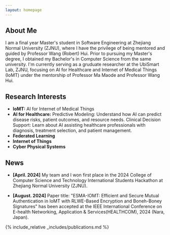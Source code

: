 ```yaml
---
layout: homepage
---
```


## About Me

I am a final year Master's student in Software Engineering at Zhejiang Normal University (ZJNU), 
 where I have the privilege of being mentored and guided by Professor Wang (Robert) Hui. 
Prior to pursuing my Master's degree, I obtained my Bachelor's in Computer Science 
from the same university.
I'm currently serving as a 
gruduate researcher at the UbiSmart Lab, ZJNU, focusing on AI for Healthcare and 
Internet of Medical Things (IoMT) under the mentorship of Professor Ma Maode and Professor Wang Hui.


## Research Interests

- **IoMT:** AI for Internet of Medical Things 
- **AI for Healthcare:** Predictive Modeling: Understand how AI can predict disease risks, patient outcomes, and resource needs.
Clinical Decision Support: Learn about AI assisting healthcare professionals with diagnosis, treatment selection, and patient management.
- **Federated Learning** 
- **Internet of Things**
- **Cyber Physical Systems**


## News
-  <strong>[April. 2024]</strong> My team and I won first place in the 2024 College of Computer Science and Technology International Students Hackathon at Zhejiang Normal University (ZJNU).

-  <strong>[August. 2024]</strong> Paper title: "ESMA-IOMT: Efficient and Secure Mutual Authentication in IoMT with RLWE-Based Encryption and Boneh-Boney Signatures"  has been accepted at the IEEE International Conference on E-health Networking, Application & Services(HEALTHCOM), 2024 (Nara, Japan).


{% include_relative _includes/publications.md %}

<!--{% include_relative _includes/services.md %}-->